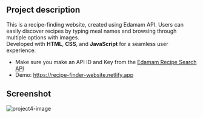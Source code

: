 ## Project description
This is a recipe-finding website, created using Edamam API. Users can easily discover recipes by typing meal names and browsing through multiple options with images.\
Developed with **HTML**, **CSS**, and **JavaScript** for a seamless user experience.
* Make sure you make an API ID and Key from the [Edamam Recipe Search API](https://www.edamam.com/)
* Demo: https://recipe-finder-website.netlify.app </br >

## Screenshot
![project4-image](https://github.com/ElonaMaliqi/Recipe-Finder-Website/assets/113908382/cc616f5c-a78c-4718-9e0f-1ac25679c536)

